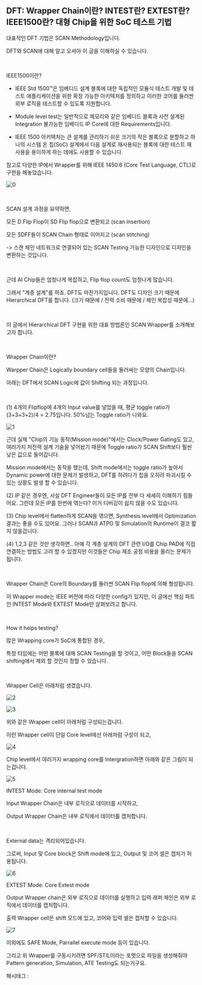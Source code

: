 ## DFT: Wrapper Chain이란? INTEST란? EXTEST란? IEEE1500란? 대형 Chip을 위한 SoC 테스트 기법

대표적인 DFT 기법은 SCAN Methodology입니다.

DFT와 SCAN에 대해 알고 오셔야 이 글을 이해하실 수 있습니다.

​

IEEE1500이란?

- IEEE Std 1500™은 임베디드 설계 블록에 대한 독립적인 모듈식 테스트 개발 및 테스트 애플리케이션을 위한 확장 가능한 아키텍처를 정의하고 이러한 코어를 둘러싼 외부 로직을 테스트할 수 있도록 지원합니다.

- Module level test는 일반적으로 메모리와 같은 임베디드 블록과 사전 설계된 Integration 불가능한 임베디드 IP Core에 대한 Requirements입니다. 

- IEEE 1500 아키텍처는 큰 설계를 관리하기 쉬운 크기의 작은 블록으로 분할하고 하나의 시스템 온 칩(SoC) 설계에서 다음 설계로 재사용되는 블록에 대한 테스트 재사용을 용이하게 하는 데에도 사용할 수 있습니다.

참고로 다양한 IP에서 Wrapper를 위해 IEEE 1450.6 (Core Test Language, CTL)로 구현을 해놓았습니다.

![0](./asset/0.png)

​

SCAN 설계 과정을 요약하면,

모든 D Flip Flop이 SD Flip flop으로 변환되고 (scan insertion)

모든 SDFF들이 SCAN Chain 형태로 이어지고 (scan stitching)

-> 스캔 체인 네트워크로 연결되어 있는 SCAN Testing 가능한 디자인으로 디자인을 변환하는 것입니다.

​

근데 AI Chip들은 엄청나게  복잡하고, Flip flop count도 엄청나게 많습니다.

그래서 "계층 설계"를 하죠. DFT도 마찬가지입니다. DFT도 디자인 크기 때문에 Hierarchical DFT를 합니다. (크기 때문에 / 전력 소비 때문에 / 체인 복잡성 때문에...)

​

이 글에서 Hierarchical DFT 구현을 위한 대표 방법론인 SCAN Wrapper를 소개해보고자 합니다.

​

Wrapper Chain이란?

Warpper Chain은 Logically boundary cell들을 둘러싸는 모양의 Chain입니다.

아래는 DFT에서 SCAN Logic에 값이 Shifting 되는 과정입니다.

​

(1) 4개의 Flipflop에 4개의 Input value를 넣었을 때, 평균 toggle ratio가 (3+3+3+2)/4 = 2.75입니다. 50%넘는 Toggle ratio가 나와요.

![1](./asset/1.png)

근데 실제 "Chip의 기능 동작(Mission mode)"에서는 Clock/Power Gating도 있고, 여러가지 저전력 설계 기술을 넣어놨기 때문에 Toggle ratio가 SCAN Shift보다 훨씬 낮은 값으로 들어갑니다.

Mission mode에서는 동작을 했는데, Shift mode에서는 toggle ratio가 높아서 Dynamic power에 대한 문제가 발생하고, DFT를 하려다가 칩을 오히려 파괴시킬 수 있는 상황도 발생 할 수 있습니다.

(2) IP 같은 경우엔, 사실 DFT Engineer들이 모든 IP를 전부 다 세세히 이해하기 힘들어요. 그런데 모든 IP를 한번에 엮는다? 이거 디버깅이 쉽지 않을 수도 있습니다.

(3) Chip level에서 flatten하게 SCAN을 엮으면, Synthesis level에서 Optimization 결과는 좋을 수도 있어요. 그러나 SCAN과 ATPG 및 Simulation의 Runtime이 결코 짧지 않을겁니다.

(4) 1,2,3 같은 것만 생각하면.. 아예 각 계층 설계의 DFT 관련 I/O를 Chip PAD에 직접 연결하는 방법도 고려 할 수 있겠지만 이것들은 Chip 제조 공정 비용을 올리는 문제가 됩니다.

​

Wrapper Chain은 Core의 Boundary를 둘러싼 SCAN Flip flop에 의해 형성됩니다.

이 Wrapper mode는 IEEE 버전에 따라 다양한 config가 있지만, 이 글에선 핵심 파트인 INTEST Mode와 EXTEST Mode만 살펴보려고 합니다.

​

How it helps testing?

많은 Wrapping core가 SoC에 통합된 경우,

특정 타임에는 어떤 블록에 대해 SCAN Testing을 할 것이고, 어떤 Block들을 SCAN shifting에서 제외 할 것인지 정할 수 있습니다.

​

Wrapper Cell은 아래처럼 생겼습니다.

![2](./asset/2.png)

![3](./asset/3.png)

위와 같은 Wrapper cell이 아래처럼 구성되는겁니다.

이런 Wrapper cell이 단일 Core level에선 아래처럼 구성이 되고,

![4](./asset/4.png)

Chip level에서 여러가지 wrapping core를 Intergration하면 아래와 같은 그림이 되는겁니다.

![5](./asset/5.png)

INTEST Mode: Core internal test mode

Input Wrapper Chain은 내부 로직으로 데이터를 시작하고,

Output Wrapper Chain은 내부 로직에서 데이터를 캡처합니다.

​

External data는 격리되어있습니다.

그로써, Input 및 Core block은 Shift mode에 있고, Output 및 코어 셀은 캡처가 허용됩니다.

![6](./asset/6.png)

EXTEST Mode: Core Extest mode

Output Wrapper chain은 외부 로직으로 데이터를 실행하고 입력 래퍼 체인은 외부 로직에서 데이터를 캡처합니다.

출력 Wrapper cell은 shift 모드에 있고, 코어와 입력 셀은 캡처할 수 있습니다.

![7](./asset/7.png)

이외에도 SAFE Mode, Parrallel execute mode 등이 있습니다.

그리고 위 Wrapper를 구동시키려면 SPF/STIL이라는 포맷으로 파일을 생성해줘야 Pattern generation, Simulation, ATE Testing도 되는거구요.

 해시태그 : 